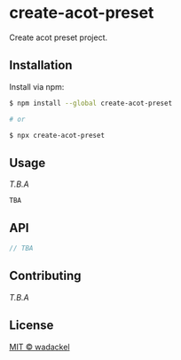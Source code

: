 # create-acot-preset

Create acot preset project.

## Installation

Install via npm:

```bash
$ npm install --global create-acot-preset

# or

$ npx create-acot-preset
```

## Usage

_T.B.A_

```
TBA
```

## API

```typescript
// TBA
```

## Contributing

_T.B.A_

## License

[MIT © wadackel](./LICENSE)
